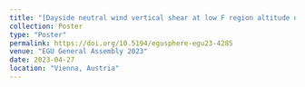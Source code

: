 ```yaml
---
title: "[Dayside neutral wind vertical shear at low F region altitude observed by the ICON satellite, EGU General Assembly 2023](https://doi.org/10.5194/egusphere-egu23-4285)"
collection: Poster
type: "Poster"
permalink: https://doi.org/10.5194/egusphere-egu23-4285
venue: "EGU General Assembly 2023"
date: 2023-04-27
location: "Vienna, Austria"
---
```


